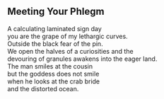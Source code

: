 Meeting Your Phlegm
-------------------
A calculating laminated sign day  
you are the grape of my lethargic curves.  
Outside the black fear of the pin.  
We open the halves of a curiosities and the  
devouring of granules awakens into the eager land.  
The man smiles at the cousin  
but the goddess does not smile  
when he looks at the crab bride  
and the distorted ocean.  
